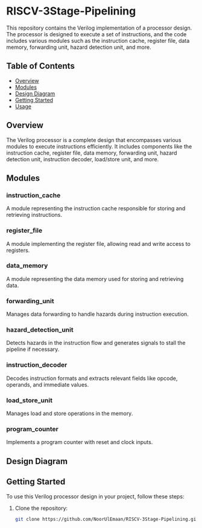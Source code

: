 # RISCV-3Stage-Pipelining


This repository contains the Verilog implementation of a processor design. The processor is designed to execute a set of instructions, and the code includes various modules such as the instruction cache, register file, data memory, forwarding unit, hazard detection unit, and more.

## Table of Contents

- [Overview](#overview)
- [Modules](#modules)
- [Design Diagram](#design-diagram)
- [Getting Started](#getting-started)
- [Usage](#usage)


## Overview

The Verilog processor is a complete design that encompasses various modules to execute instructions efficiently. It includes components like the instruction cache, register file, data memory, forwarding unit, hazard detection unit, instruction decoder, load/store unit, and more.

## Modules

### instruction_cache

A module representing the instruction cache responsible for storing and retrieving instructions.

### register_file

A module implementing the register file, allowing read and write access to registers.

### data_memory

A module representing the data memory used for storing and retrieving data.

### forwarding_unit

Manages data forwarding to handle hazards during instruction execution.

### hazard_detection_unit

Detects hazards in the instruction flow and generates signals to stall the pipeline if necessary.

### instruction_decoder

Decodes instruction formats and extracts relevant fields like opcode, operands, and immediate values.

### load_store_unit

Manages load and store operations in the memory.

### program_counter

Implements a program counter with reset and clock inputs.


## Design Diagram



## Getting Started

To use this Verilog processor design in your project, follow these steps:

1. Clone the repository:

   ```bash
   git clone https://github.com/NoorUlEmaan/RISCV-3Stage-Pipelining.git
